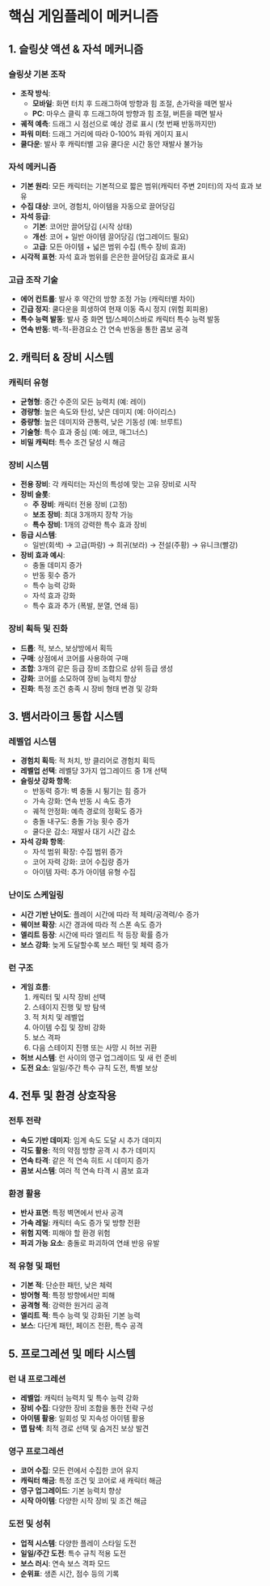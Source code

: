 # 핵심 게임플레이 메커니즘

## 1. 슬링샷 액션 & 자석 메커니즘

### 슬링샷 기본 조작
- **조작 방식**: 
  - **모바일**: 화면 터치 후 드래그하여 방향과 힘 조절, 손가락을 떼면 발사
  - **PC**: 마우스 클릭 후 드래그하여 방향과 힘 조절, 버튼을 떼면 발사
- **궤적 예측**: 드래그 시 점선으로 예상 경로 표시 (첫 번째 반동까지만)
- **파워 미터**: 드래그 거리에 따라 0-100% 파워 게이지 표시
- **쿨다운**: 발사 후 캐릭터별 고유 쿨다운 시간 동안 재발사 불가능

### 자석 메커니즘
- **기본 원리**: 모든 캐릭터는 기본적으로 짧은 범위(캐릭터 주변 2미터)의 자석 효과 보유
- **수집 대상**: 코어, 경험치, 아이템을 자동으로 끌어당김
- **자석 등급**:
  - **기본**: 코어만 끌어당김 (시작 상태)
  - **개선**: 코어 + 일반 아이템 끌어당김 (업그레이드 필요)
  - **고급**: 모든 아이템 + 넓은 범위 수집 (특수 장비 효과)
- **시각적 표현**: 자석 효과 범위를 은은한 끌어당김 효과로 표시

### 고급 조작 기술
- **에어 컨트롤**: 발사 후 약간의 방향 조정 가능 (캐릭터별 차이)
- **긴급 정지**: 쿨다운을 희생하여 현재 이동 즉시 정지 (위험 회피용)
- **특수 능력 발동**: 발사 중 화면 탭/스페이스바로 캐릭터 특수 능력 발동
- **연속 반동**: 벽-적-환경요소 간 연속 반동을 통한 콤보 공격

## 2. 캐릭터 & 장비 시스템

### 캐릭터 유형
- **균형형**: 중간 수준의 모든 능력치 (예: 레이)
- **경량형**: 높은 속도와 탄성, 낮은 데미지 (예: 아이리스)
- **중량형**: 높은 데미지와 관통력, 낮은 기동성 (예: 브루트)
- **기술형**: 특수 효과 중심 (예: 에코, 매그너스)
- **비밀 캐릭터**: 특수 조건 달성 시 해금

### 장비 시스템
- **전용 장비**: 각 캐릭터는 자신의 특성에 맞는 고유 장비로 시작
- **장비 슬롯**:
  - **주 장비**: 캐릭터 전용 장비 (고정)
  - **보조 장비**: 최대 3개까지 장착 가능
  - **특수 장비**: 1개의 강력한 특수 효과 장비
- **등급 시스템**:
  - 일반(회색) → 고급(파랑) → 희귀(보라) → 전설(주황) → 유니크(빨강)
- **장비 효과 예시**:
  - 충돌 데미지 증가
  - 반동 횟수 증가
  - 특수 능력 강화
  - 자석 효과 강화
  - 특수 효과 추가 (폭발, 분열, 연쇄 등)

### 장비 획득 및 진화
- **드롭**: 적, 보스, 보상방에서 획득
- **구매**: 상점에서 코어를 사용하여 구매
- **조합**: 3개의 같은 등급 장비 조합으로 상위 등급 생성
- **강화**: 코어를 소모하여 장비 능력치 향상
- **진화**: 특정 조건 충족 시 장비 형태 변경 및 강화

## 3. 뱀서라이크 통합 시스템

### 레벨업 시스템
- **경험치 획득**: 적 처치, 방 클리어로 경험치 획득
- **레벨업 선택**: 레벨당 3가지 업그레이드 중 1개 선택
- **슬링샷 강화 항목**:
  - 반동력 증가: 벽 충돌 시 튕기는 힘 증가
  - 가속 강화: 연속 반동 시 속도 증가
  - 궤적 안정화: 예측 경로의 정확도 증가
  - 충돌 내구도: 충돌 가능 횟수 증가
  - 쿨다운 감소: 재발사 대기 시간 감소
- **자석 강화 항목**:
  - 자석 범위 확장: 수집 범위 증가
  - 코어 자력 강화: 코어 수집량 증가
  - 아이템 자력: 추가 아이템 유형 수집

### 난이도 스케일링
- **시간 기반 난이도**: 플레이 시간에 따라 적 체력/공격력/수 증가
- **웨이브 확장**: 시간 경과에 따라 적 스폰 속도 증가
- **엘리트 등장**: 시간에 따라 엘리트 적 등장 확률 증가
- **보스 강화**: 늦게 도달할수록 보스 패턴 및 체력 증가

### 런 구조
- **게임 흐름**:
  1. 캐릭터 및 시작 장비 선택
  2. 스테이지 진행 및 방 탐색
  3. 적 처치 및 레벨업
  4. 아이템 수집 및 장비 강화
  5. 보스 격파
  6. 다음 스테이지 진행 또는 사망 시 허브 귀환
- **허브 시스템**: 런 사이의 영구 업그레이드 및 새 런 준비
- **도전 요소**: 일일/주간 특수 규칙 도전, 특별 보상

## 4. 전투 및 환경 상호작용

### 전투 전략
- **속도 기반 데미지**: 임계 속도 도달 시 추가 데미지
- **각도 활용**: 적의 약점 방향 공격 시 추가 데미지
- **연속 타격**: 같은 적 연속 히트 시 데미지 증가
- **콤보 시스템**: 여러 적 연속 타격 시 콤보 효과

### 환경 활용
- **반사 표면**: 특정 벽면에서 반사 공격
- **가속 레일**: 캐릭터 속도 증가 및 방향 전환
- **위험 지역**: 피해야 할 환경 위험
- **파괴 가능 요소**: 충돌로 파괴하여 연쇄 반응 유발

### 적 유형 및 패턴
- **기본 적**: 단순한 패턴, 낮은 체력
- **방어형 적**: 특정 방향에서만 피해
- **공격형 적**: 강력한 원거리 공격
- **엘리트 적**: 특수 능력 및 강화된 기본 능력
- **보스**: 다단계 패턴, 페이즈 전환, 특수 공격

## 5. 프로그레션 및 메타 시스템

### 런 내 프로그레션
- **레벨업**: 캐릭터 능력치 및 특수 능력 강화
- **장비 수집**: 다양한 장비 조합을 통한 전략 구성
- **아이템 활용**: 일회성 및 지속성 아이템 활용
- **맵 탐색**: 최적 경로 선택 및 숨겨진 보상 발견

### 영구 프로그레션
- **코어 수집**: 모든 런에서 수집한 코어 유지
- **캐릭터 해금**: 특정 조건 및 코어로 새 캐릭터 해금
- **영구 업그레이드**: 기본 능력치 향상
- **시작 아이템**: 다양한 시작 장비 및 조건 해금

### 도전 및 성취
- **업적 시스템**: 다양한 플레이 스타일 도전
- **일일/주간 도전**: 특수 규칙 적용 도전
- **보스 러시**: 연속 보스 격파 모드
- **순위표**: 생존 시간, 점수 등의 기록